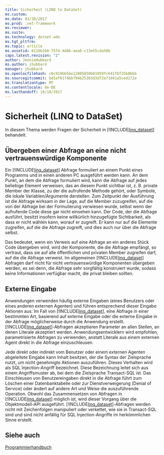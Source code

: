 ```yaml
---
title: Sicherheit (LINQ to DataSet)
ms.custom: 
ms.date: 03/30/2017
ms.prod: .net-framework
ms.reviewer: 
ms.suite: 
ms.technology: dotnet-ado
ms.tgt_pltfrm: 
ms.topic: article
ms.assetid: 6116b2b8-75f4-4d8b-aea6-c13e55cda50b
caps.latest.revision: "2"
author: JennieHubbard
ms.author: jhubbard
manager: jhubbard
ms.openlocfilehash: c0c919bb5be12005850b81059fc641f6f25b06bb
ms.sourcegitcommit: bd1ef61f4bb794b25383d3d72e71041a5ced172e
ms.translationtype: MT
ms.contentlocale: de-DE
ms.lasthandoff: 10/18/2017
---
```

# <a name="security-linq-to-dataset"></a>Sicherheit (LINQ to DataSet)
In diesem Thema werden Fragen der Sicherheit in [!INCLUDE[linq_dataset](../../../../includes/linq-dataset-md.md)] behandelt.  
  
## <a name="passing-a-query-to-an-untrusted-component"></a>Übergeben einer Abfrage an eine nicht vertrauenswürdige Komponente  
 Ein [!INCLUDE[linq_dataset](../../../../includes/linq-dataset-md.md)] Abfrage formuliert an einem Punkt eines Programms und in einen anderen PC ausgeführt werden kann. An dem Punkt, an dem die Abfrage formuliert wird, kann die Abfrage auf jedes beliebige Element verweisen, das an diesem Punkt sichtbar ist, z. B. private Member der Klasse, zu der die aufrufende Methode gehört, oder Symbole, die lokale Variablen/Argumente darstellen. Zum Zeitpunkt der Ausführung ist die Abfrage wirksam in der Lage, auf die Member zuzugreifen, auf die von der Abfrage bei der Formulierung verwiesen wurde, selbst wenn der aufrufende Code diese gar nicht einsehen kann. Der Code, der die Abfrage ausführt, besitzt insofern keine willkürlich hinzugefügte Sichtbarkeit, als dass er nicht wählen kann, worauf er zugreift. Er kann nur auf die Elemente zugreifen, auf die die Abfrage zugreift, und dies auch nur über die Abfrage selbst.  
  
 Das bedeutet, wenn ein Verweis auf eine Abfrage an ein anderes Stück Code übergeben wird, wird der Komponente, die die Abfrage empfängt, so vertraut, dass sie auf alle öffentlichen und privaten Member zugreifen darf, auf die die Abfrage verweist. Im allgemeinen [!INCLUDE[linq_dataset](../../../../includes/linq-dataset-md.md)] Abfragen darf nicht für nicht vertrauenswürdige Komponenten übergeben werden, es sei denn, die Abfrage sehr sorgfältig konstruiert wurde, sodass keine Informationen verfügbar macht, die privat bleiben sollten.  
  
## <a name="external-input"></a>Externe Eingabe  
 Anwendungen verwenden häufig externe Eingaben (eines Benutzers oder eines anderen externen Agenten) und führen entsprechend dieser Eingabe Aktionen aus.  Im Fall von [!INCLUDE[linq_dataset](../../../../includes/linq-dataset-md.md)], eine Abfrage in einer bestimmten Art, basierend auf externe Eingabe oder die externe Eingabe in der Abfrage möglicherweise durch die Anwendung erstellt. [!INCLUDE[linq_dataset](../../../../includes/linq-dataset-md.md)]-Abfragen akzeptieren Parameter an allen Stellen, an denen Literale akzeptiert werden. Anwendungsentwicklern wird empfohlen, parametrisierte Abfragen zu verwenden, anstatt Literale aus einem externen Agent direkt in die Abfrage einzuschleusen.  
  
 Jede direkt oder indirekt vom Benutzer oder einem externen Agenten abgeleitete Eingabe kann Inhalt besitzen, der die Syntax der Zielsprache nutzt, um nicht genehmigte Aktionen auszuführen. Dieses Verhalten wird als SQL Injection-Angriff bezeichnet. Diese Bezeichnung leitet sich aus einem Angriffsmuster ab, bei dem die Zielsprache Transact-SQL ist. Das Einschleusen von Benutzereingaben direkt in die Abfrage führt zum Löschen einer Datenbanktabelle oder zur Dienstverweigerung (Denial of Service) oder ändert auf andere Art und Weise die auszuführende Operation. Obwohl das Zusammensetzen von Abfragen in [!INCLUDE[linq_dataset](../../../../includes/linq-dataset-md.md)] möglich ist, wird dieser Vorgang über die Objektmodell-API ausgeführt. [!INCLUDE[linq_dataset](../../../../includes/linq-dataset-md.md)]-Abfragen werden nicht mit Zeichenfolgen manipuliert oder verkettet, wie sie in Transact-SQL sind und sind nicht anfällig für SQL Injection-Angriffe im herkömmlichen Sinne erstellt.  
  
## <a name="see-also"></a>Siehe auch  
 [Programmierhandbuch](../../../../docs/framework/data/adonet/programming-guide-linq-to-dataset.md)
